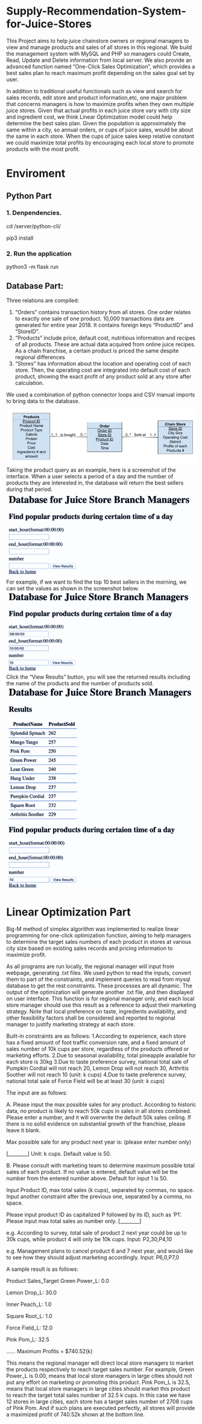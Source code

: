 # Supply-Recommendation-System-for-Juice-Stores
This Project aims to help juice chainstore owners or regional managers to view and manage products and sales of all stores in this regional. We build the management system with MySQL and PHP so managers could Create, Read, Update and Delete information from local server. We also provide an advanced function named “One-Click Sales Optimization”, which provides a best sales plan to reach maximum profit depending on the sales goal set by user.

In addition to traditional useful functionals such as view and search for sales records, edit store and product information,etc, one major problem that concerns managers is how to maximize profits when they own multiple juice stores. Given that actual profits in each juice store vary with city size and ingredient cost, we think Linear Optimization model could help determine the best sales plan. Given the population is approximately the same within a city, so annual orders, or cups of juice sales, would be about the same in each store. When the cups of juice sales keep relative constant we could maximize total profits by encouraging each local store to promote products with the most profit.
# Enviroment
## Python Part
### 1. Denpendencies.
cd /server/python-cli/

pip3 install

### 2. Run the application
python3 -m flask run

## Database Part:
Three relations are compiled: 
1.	“Orders” contains transaction history from all stores. One order relates to exactly one sale of one product. 10,000 transactions data are generated for entire year 2018. It contains foreign keys “ProductID” and “StoreID”.
2.	“Products” include price, default cost, nutritious information and recipes of all products. These are actual data acquired from online juice recipes. As a chain franchise, a certain product is priced the same despite regional differences
3.	“Stores” has information about the location and operating cost of each store. Then, the operating cost are integrated into default cost of each product, showing the exact profit of any product sold at any store after calculation.

We used a combination of python connector loops and CSV manual imports to bring data to the database.


![ER Diagram](https://github.com/yanz4/Supply-Recommendation-System-for-Juice-Stores/blob/master/ER%20DIAGRAM.png?raw=true)
Taking the product query as an example, here is a screenshot of the interface. When a user selects a period of a day and the number of products they are interested in, the database will return the best sellers during that period.   
![ER Diagram](https://github.com/yanz4/Supply-Recommendation-System-for-Juice-Stores/blob/master/1.png?raw=true)
For example, if we want to find the top 10 best sellers in the morning, we can set the values as shown in the screenshot below. 
![ER Diagram](https://github.com/yanz4/Supply-Recommendation-System-for-Juice-Stores/blob/master/2.png?raw=true)
Click the “View Results” button, you will see the returned results including the name of the products and the number of products sold.
![ER Diagram](https://github.com/yanz4/Supply-Recommendation-System-for-Juice-Stores/blob/master/3.png?raL=true)

# Linear Optimization Part
Big-M method of simplex algorithm was implemented to realize linear programming for one-click optimization function, aiming to help managers to determine the target sales numbers of each product in stores at various city size based on existing sales records and pricing information to maximize profit. 

As all programs are run locally, the regional manager will input from webpage, generating .txt files. We used python to read the inputs, convert them to part of the constraints, and implement queries to read from mysql database to get the rest constraints. These processes are all dynamic. The output of the optimization will generate another .txt file, and then displayed on user interface. This function is for regional manager only, and each local store manager should use this result as a reference to adjust their marketing strategy. Note that local preference on taste, ingredients availability, and other feasibility factors shall be considered and reported to regional manager to justify marketing strategy at each store. 

Built-in constraints are as follows:
1.According to experience, each store has a fixed amount of foot traffic conversion rate, and a fixed amount of sales number of 10k cups per store, regardless of the products offered or marketing efforts.
2.Due to seasonal availability, total pineapple available for each store is 30kg
3.Due to taste preference survey, national total sale of Pumpkin Cordial will not reach 20, Lemon Drop will not reach 30, Arthritis Soother will not reach 10 (unit: k cups)
4.Due to taste preference survey, national total sale of Force Field will be at least 30 (unit: k cups)

The input are as follows:

A. Please input the max possible sales for any product. According to historic data, no product is likely to reach 50k cups in sales in all stores combined. Please enter a number, and it will overwrite the default 50k sales ceiling. If there is no solid evidence on substantial growth of the franchise, please leave it blank.

Max possible sale for any product next year is: (please enter number only)

[________] Unit: k cups. Default value is 50. 

	
B. Please consult with marketing team to determine maximum possible total sales of each product. If no value is entered, default value will be the number from the entered number above. Default for input 1 is 50.

Input Product ID, max total sales (k cups), separated by commas, no space.
Input another constraint after the previous one, separated by a comma, no space. 

Please input product ID as capitalized P followed by its ID, such as ‘P1’.
Please input max total sales as number only.
[________]

e.g. According to survey, total sale of product 2 next year could be up to 30k cups, while product 4 will only be 10k cups.
Input: P2,30,P4,10

e.g. Management plans to cancel product 6 and 7 next year, and would like to see how they should adjust marketing accordingly.
Input: P6,0,P7,0

A sample result is as follows:


Product  Sales_Target
Green Power_L: 0.0

Lemon Drop_L: 30.0

Inner Peach_L: 1.0

Square Root_L: 1.0

Force Field_L: 12.0

Pink Pom_L: 32.5

…...
Maximum Profits = $740.52(k)


This means the regional manager will direct local store managers to market the products respectively to reach target sales number. For example, Green Power_L is 0.00, means that local store managers in large cities should not put any effort on marketing or promoting this product. Pink Pom_L is 32.5, means that local store managers in large cities should market this product to reach the target total sales number of 32.5 k cups. In this case we have 12 stores in large cities, each store has a target sales number of 2708 cups of Pink Pom. And if such plans are executed perfectly, all stores will provide a maximized profit of 740.52k shown at the bottom line.

